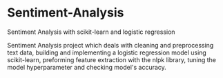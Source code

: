 # Sentiment-Analysis
Sentiment Analysis with scikit-learn and logistic regression

Sentiment Analysis project which deals with cleaning and preprocessing text data, building and implementing a logistic regression model using scikit-learn, preforming feature extraction with the nlpk library, tuning the model hyperparameter and checking model's accuracy.

